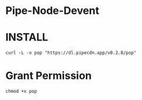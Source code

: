 # Pipe-Node-Devent

# INSTALL
```
curl -L -o pop "https://dl.pipecdn.app/v0.2.8/pop"
```
# Grant Permission
```
chmod +x pop
```

